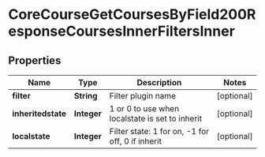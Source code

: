 

# CoreCourseGetCoursesByField200ResponseCoursesInnerFiltersInner


## Properties

| Name | Type | Description | Notes |
|------------ | ------------- | ------------- | -------------|
|**filter** | **String** | Filter plugin name |  [optional] |
|**inheritedstate** | **Integer** | 1 or 0 to use when localstate is set to inherit |  [optional] |
|**localstate** | **Integer** | Filter state: 1 for on, -1 for off, 0 if inherit |  [optional] |




